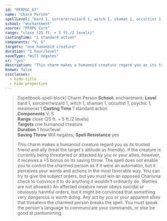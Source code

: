 ```yaml
---
id: "PFRPGC_67"
name: "Charm Person"
spellLevel: "bard 1, sorcerer/wizard 1, witch 1, shaman 1, occultist 1, psychic 1, mesmerist 1"
school: "enchantment"
source: "PFRPG Core"
range: "close (25 ft. + 5 ft./2 levels)"
castingTime: "1 standard action"
components: "V, S"
targets: "one humanoid creature"
duration: "1 hour/level"
saveType: "Will negates"
sr: "yes"
description: "This charm makes a humanoid creature regard you as its trusted friend and ally (treat the target's attitude as friendly). If the creature is currently being threatened or attacked by you or your allies, however, it receives a +5 bonus on its saving throw.  The spell does not enable you to control the charmed person as if it were an automaton, but it perceives your words and actions in the most favorable way. You can try to give the subject orders, but you must win an opposed Charisma check to convince it to do anything it wouldn't ordinarily do. (Retries are not allowed.) An affected creature never obeys suicidal or obviously harmful orders, but it might be convinced that something very dangerous is worth doing. Any act by you or your apparent allies that threatens the charmed person breaks the spell. You must speak the person's language to communicate your commands, or else be good at pantomiming."
known: false
cssclasses:
  - hide-title
  - hide-properties
---
```


> [!spellbook-spell-block] Charm Person
> **School:** enchantment; **Level** bard 1, sorcerer/wizard 1, witch 1, shaman 1, occultist 1, psychic 1, mesmerist 1
> **Casting Time** 1 standard action  
> **Components** V, S  
> **Range** close (25 ft. + 5 ft./2 levels)  
> **Targets** one humanoid creature  
> **Duration** 1 hour/level  
> **Saving Throw** Will negates; **Spell Resistance** yes
> 
> This charm makes a humanoid creature regard you as its trusted friend and ally (treat the target's attitude as friendly). If the creature is currently being threatened or attacked by you or your allies, however, it receives a +5 bonus on its saving throw.  The spell does not enable you to control the charmed person as if it were an automaton, but it perceives your words and actions in the most favorable way. You can try to give the subject orders, but you must win an opposed Charisma check to convince it to do anything it wouldn't ordinarily do. (Retries are not allowed.) An affected creature never obeys suicidal or obviously harmful orders, but it might be convinced that something very dangerous is worth doing. Any act by you or your apparent allies that threatens the charmed person breaks the spell. You must speak the person's language to communicate your commands, or else be good at pantomiming.